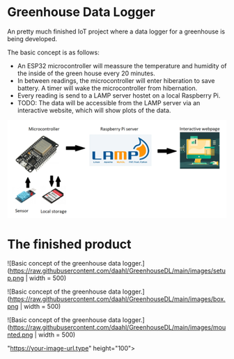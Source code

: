 # Greenhouse Data Logger
An pretty much finished IoT project where a data logger for a greenhouse is being developed.

The basic concept is as follows:
- An ESP32 microcontroller will meassure the temperature and humidity of the inside of the green house every 20 minutes. 
- In between readings, the microcontroller will enter hiberation to save battery. A timer will wake the microcontroller from hibernation.
- Every reading is send to a LAMP server hostet on a local Raspberry Pi.
- TODO: The data will be accessible from the LAMP server via an interactive website, which will show plots of the data.

![Basic concept of the greenhouse data logger.](https://raw.githubusercontent.com/daahl/GreenhouseDL/main/images/basic_concept.png)

# The finished product

![Basic concept of the greenhouse data logger.](https://raw.githubusercontent.com/daahl/GreenhouseDL/main/images/setup.png | width = 500)

![Basic concept of the greenhouse data logger.](https://raw.githubusercontent.com/daahl/GreenhouseDL/main/images/box.png | width = 500)

![Basic concept of the greenhouse data logger.](https://raw.githubusercontent.com/daahl/GreenhouseDL/main/images/mounted.png | width = 500)

"https://your-image-url.type" height="100">
